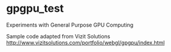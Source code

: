 # gpgpu_test
Experiments with General Purpose GPU Computing

Sample code adapted from Vizit Solutions
http://www.vizitsolutions.com/portfolio/webgl/gpgpu/index.html
